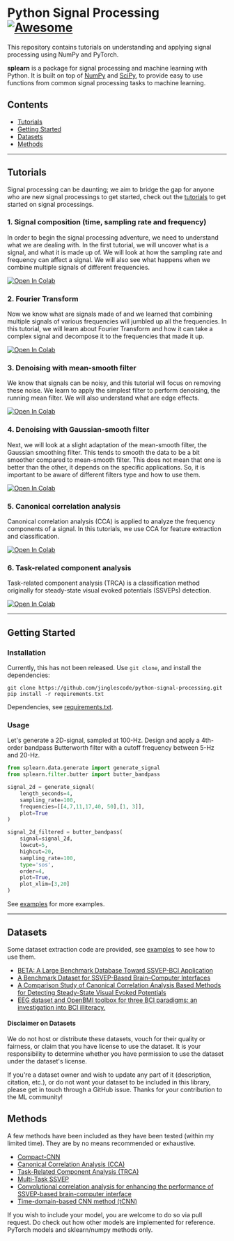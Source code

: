 # Python Signal Processing [![Awesome](https://awesome.re/badge.svg)](https://awesome.re)

This repository contains tutorials on understanding and applying signal processing using NumPy and PyTorch.

**splearn** is a package for signal processing and machine learning with Python. It is built on top of [NumPy](https://numpy.org) and [SciPy](https://www.scipy.org), to provide easy to use functions from common signal processing tasks to machine learning. 

## Contents

- [Tutorials](#tutorials)
- [Getting Started](#getting-started)
- [Datasets](#datasets)
- [Methods](#methods)

--- 

## Tutorials

Signal processing can be daunting; we aim to bridge the gap for anyone who are new signal processings to get started, check out the [tutorials](https://github.com/jinglescode/python-signal-processing/tree/main/tutorials) to get started on signal processings.

### 1. Signal composition (time, sampling rate and frequency)

In order to begin the signal processing adventure, we need to understand what we are dealing with. In the first tutorial, we will uncover what is a signal, and what it is made up of. We will look at how the sampling rate and frequency can affect a signal. We will also see what happens when we combine multiple signals of different frequencies.

[![Open In Colab](https://colab.research.google.com/assets/colab-badge.svg)](https://colab.research.google.com/github/jinglescode/python-signal-processing/blob/main/tutorials/Signal%20composition%20-%20time%2C%20sampling%20rate%20and%20frequency.ipynb)

### 2. Fourier Transform

Now we know what are signals made of and we learned that combining multiple signals of various frequencies will jumbled up all the frequencies. In this tutorial, we will learn about Fourier Transform and how it can take a complex signal and decompose it to the frequencies that made it up.

[![Open In Colab](https://colab.research.google.com/assets/colab-badge.svg)](https://colab.research.google.com/github/jinglescode/python-signal-processing/blob/main/tutorials/Fourier%20Transform.ipynb)

### 3. Denoising with mean-smooth filter

We know that signals can be noisy, and this tutorial will focus on removing these noise. We learn to apply the simplest filter to perform denoising, the running mean filter. We will also understand what are edge effects.

[![Open In Colab](https://colab.research.google.com/assets/colab-badge.svg)](https://colab.research.google.com/github/jinglescode/python-signal-processing/blob/main/tutorials/Denoising%20with%20mean-smooth%20filter.ipynb)

### 4. Denoising with Gaussian-smooth filter

Next, we will look at a slight adaptation of the mean-smooth filter, the Gaussian smoothing filter. This tends to smooth the data to be a bit smoother compared to mean-smooth filter. This does not mean that one is better than the other, it depends on the specific applications. So, it is important to be aware of different filters type and how to use them.

[![Open In Colab](https://colab.research.google.com/assets/colab-badge.svg)](https://colab.research.google.com/github/jinglescode/python-signal-processing/blob/main/tutorials/Denoising%20with%20Gaussian-smooth%20filter.ipynb)

### 5. Canonical correlation analysis

Canonical correlation analysis (CCA) is applied to analyze the frequency components of a signal. In this tutorials, we use CCA for feature extraction and classification.

[![Open In Colab](https://colab.research.google.com/assets/colab-badge.svg)](https://colab.research.google.com/github/jinglescode/python-signal-processing/blob/main/tutorials/Canonical%20Correlation%20Analysis.ipynb)

### 6. Task-related component analysis

Task-related component analysis (TRCA) is a classification method originally for steady-state visual evoked potentials (SSVEPs) detection.

[![Open In Colab](https://colab.research.google.com/assets/colab-badge.svg)](https://colab.research.google.com/github/jinglescode/python-signal-processing/blob/main/tutorials/Task-Related%20Component%20Analysis.ipynb)

---

## Getting Started

### Installation

Currently, this has not been released. Use `git clone`, and install the dependencies:

```
git clone https://github.com/jinglescode/python-signal-processing.git
pip install -r requirements.txt
```

Dependencies, see [requirements.txt](https://github.com/jinglescode/python-signal-processing/tree/main/requirements.txt).

### Usage

Let's generate a 2D-signal, sampled at 100-Hz. Design and apply a 4th-order bandpass Butterworth filter with a cutoff frequency between 5-Hz and 20-Hz.

```python
from splearn.data.generate import generate_signal
from splearn.filter.butter import butter_bandpass

signal_2d = generate_signal(
    length_seconds=4, 
    sampling_rate=100, 
    frequencies=[[4,7,11,17,40, 50],[1, 3]],
    plot=True
)

signal_2d_filtered = butter_bandpass(
    signal=signal_2d, 
    lowcut=5, 
    highcut=20, 
    sampling_rate=100,
    type='sos',
    order=4, 
    plot=True,
    plot_xlim=[3,20]
)
```

See [examples](https://github.com/jinglescode/python-signal-processing/tree/main/examples) for more examples.

---

## Datasets

Some dataset extraction code are provided, see [examples](https://github.com/jinglescode/python-signal-processing/tree/main/examples) to see how to use them.

- [BETA: A Large Benchmark Database Toward SSVEP-BCI Application](https://www.frontiersin.org/articles/10.3389/fnins.2020.00627/full)
- [A Benchmark Dataset for SSVEP-Based Brain–Computer Interfaces](https://ieeexplore.ieee.org/document/7740878)
- [A Comparison Study of Canonical Correlation Analysis Based Methods for Detecting Steady-State Visual Evoked Potentials](http://journals.plos.org/plosone/article?id=10.1371/journal.pone.0140703)
- [EEG dataset and OpenBMI toolbox for three BCI paradigms: an investigation into BCI illiteracy.](https://academic.oup.com/gigascience/article/8/5/giz002/5304369)

#### Disclaimer on Datasets

We do not host or distribute these datasets, vouch for their quality or fairness, or claim that you have license to use the dataset. It is your responsibility to determine whether you have permission to use the dataset under the dataset's license.

If you're a dataset owner and wish to update any part of it (description, citation, etc.), or do not want your dataset to be included in this library, please get in touch through a GitHub issue. Thanks for your contribution to the ML community!

## Methods

A few methods have been included as they have been tested (within my limited time). They are by no means recommended or exhaustive.

- [Compact-CNN](https://arxiv.org/pdf/1803.04566.pdf)
- [Canonical Correlation Analysis (CCA)](http://en.wikipedia.org/wiki/Canonical_correlation)
- [Task-Related Component Analysis (TRCA)](https://ieeexplore.ieee.org/document/7904641)
- [Multi-Task SSVEP](https://jinglescode.github.io/ssvep-multi-task-learning/)
- [Convolutional correlation analysis for enhancing the performance of SSVEP-based brain-computer interface](https://ieeexplore.ieee.org/abstract/document/9261605/)
- [Time-domain-based CNN method (tCNN)](https://ieeexplore.ieee.org/abstract/document/9632600)

If you wish to include your model, you are welcome to do so via pull request. Do check out how other models are implemented for reference. PyTorch models and sklearn/numpy methods only.
